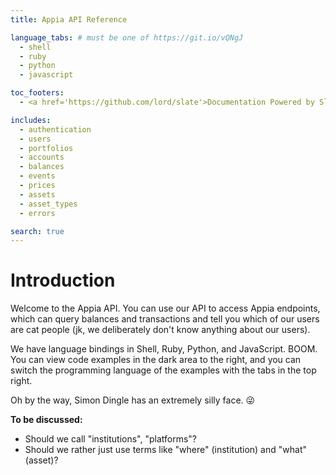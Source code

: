 ```yaml
---
title: Appia API Reference

language_tabs: # must be one of https://git.io/vQNgJ
  - shell
  - ruby
  - python
  - javascript

toc_footers:
  - <a href='https://github.com/lord/slate'>Documentation Powered by Slate</a>

includes:
  - authentication
  - users
  - portfolios
  - accounts
  - balances
  - events
  - prices
  - assets
  - asset_types
  - errors

search: true
---
```


# Introduction

Welcome to the Appia API. You can use our API to access Appia endpoints, which can query balances and transactions and tell you which of our users are cat people (jk, we deliberately don't know anything about our users).

We have language bindings in Shell, Ruby, Python, and JavaScript. BOOM. You can view code examples in the dark area to the right, and you can switch the programming language of the examples with the tabs in the top right.

Oh by the way, Simon Dingle has an extremely silly face. 😜

**To be discussed:**
- Should we call "institutions", "platforms"? 
- Should we rather just use terms like "where" (institution) and "what" (asset)?